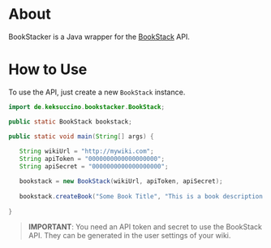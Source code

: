 # About
BookStacker is a Java wrapper for the [BookStack](https://github.com/BookStackApp/BookStack) API.

# How to Use
To use the API, just create a new `BookStack` instance.

```java
import de.keksuccino.bookstacker.BookStack;

public static BookStack bookstack;

public static void main(String[] args) {
   
   String wikiUrl = "http://mywiki.com";
   String apiToken = "0000000000000000000";
   String apiSecret = "0000000000000000000";

   bookstack = new BookStack(wikiUrl, apiToken, apiSecret);
   
   bookstack.createBook("Some Book Title", "This is a book description.")
   
}
```

> **IMPORTANT**: You need an API token and secret to use the BookStack API. They can be generated in the user settings of your wiki.

